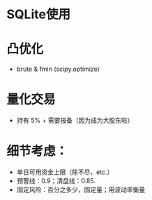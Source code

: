# SQLite使用
# 凸优化
- brute & fmin (scipy.optimize)
# 量化交易
- 持有 5% + 需要报备（因为成为大股东啦）

# 细节考虑：
- 单日可用资金上限（除不尽，etc.）
- 预警线：0.9；清盘线：0.85.
- 固定风险：百分之多少，固定量；用波动率衡量
